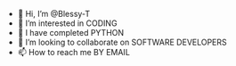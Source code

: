 - 👋 Hi, I’m @Blessy-T
- 👀 I’m interested in CODING
- 🌱 I have completed PYTHON
- 💞️ I’m looking to collaborate on SOFTWARE DEVELOPERS
- 📫 How to reach me BY EMAIL

<!---
Blessy-T/Blessy-T is a ✨ special ✨ repository because its `README.md` (this file) appears on your GitHub profile.
You can click the Preview link to take a look at your changes.
--->

